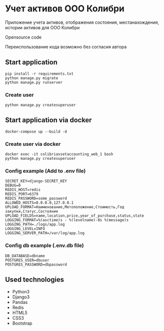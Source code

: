 # Учет активов ООО Колибри

Приложение учета активов, отображения состояния, местанахождения, истории активов для ООО Колибри

Opensource code

Переиспользование кода возможно без согласия автора

## Start application

```shell
pip install -r requirements.txt
python manage.py migrate
python manage.py runserver
```

### Create user

```shell
python manage.py createsuperuser
```

## Start application via docker

```shell
docker-compose up --build -d
```

### Create user via docker

```shell
docker exec -it colibriassetaccounting_web_1 bash
python manage.py createsuperuser
```

### Config example (Add to .env file)

```
SECRET_KEY=django-SECRET_KEY
DEBUG=0
REDIS_HOST=redis
REDIS_PORT=6379
REDIS_PASSWORD=some_password
ALLOWED_HOSTS=0.0.0.0,127.0.0.1
UPLOAD_FORMAT=Наименование,Метоположение,Стоимость,Год закупки,Статус,Состояние
UPLOAD_FIELDS=name,location,price,year_of_purchase,status,state
LOGGING_FORMAT=%(asctime)s - %(levelname)-8s %(message)s
LOGGING_PATH=./logs/app.log
LOGGING_LEVEL=INFO
LOGGING_SERVER_PATH=/var/log/app.log
```

### Config db example (.env.db file)

```
DB_DATABASE=dbname
POSTGRES_USER=dbuser
POSTGRES_PASSWORD=dbpassword
```

## Used technologies

- Python3
- Django3
- Pandas
- Redis
- HTML5
- CSS3
- Bootstrap
